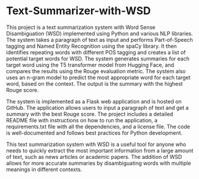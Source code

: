 # Text-Summarizer-with-WSD
This project is a text summarization system with Word Sense Disambiguation (WSD) implemented using Python and various NLP libraries. The system takes a paragraph of text as input and performs Part-of-Speech tagging and Named Entity Recognition using the spaCy library. It then identifies repeating words with different POS tagging and creates a list of potential target words for WSD. The system generates summaries for each target word using the T5 transformer model from Hugging Face, and compares the results using the Rouge evaluation metric. The system also uses an n-gram model to predict the most appropriate word for each target word, based on the context. The output is the summary with the highest Rouge score.

The system is implemented as a Flask web application and is hosted on GitHub. The application allows users to input a paragraph of text and get a summary with the best Rouge score. The project includes a detailed README file with instructions on how to run the application, a requirements.txt file with all the dependencies, and a license file. The code is well-documented and follows best practices for Python development.

This text summarization system with WSD is a useful tool for anyone who needs to quickly extract the most important information from a large amount of text, such as news articles or academic papers. The addition of WSD allows for more accurate summaries by disambiguating words with multiple meanings in different contexts.
